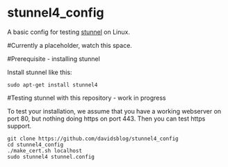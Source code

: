# stunnel4_config

A basic config for testing [stunnel](https://www.stunnel.org/index.html) on Linux.

#Currently a placeholder, watch this space.

#Prerequisite - installing stunnel

Install stunnel like this:

`sudo apt-get install stunnel4`

#Testing stunnel with this repository - work in progress

To test your installation, we assume that you have a working webserver on port 80, but nothing doing https on port 443.  Then you can test https support.

    git clone https://github.com/davidsblog/stunnel4_config
    cd stunnel4_config
    ./make_cert.sh localhost
    sudo stunnel4 stunnel.config

